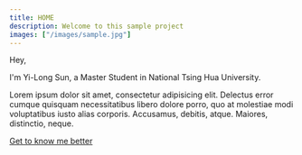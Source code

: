 ```yaml
---
title: HOME
description: Welcome to this sample project
images: ["/images/sample.jpg"]
---
```


Hey,

I'm Yi-Long Sun, a Master Student in National Tsing Hua University.

Lorem ipsum dolor sit amet, consectetur adipisicing elit. Delectus error cumque quisquam necessitatibus libero dolore porro, quo at molestiae modi voluptatibus iusto alias corporis. Accusamus, debitis, atque. Maiores, distinctio, neque.

[Get to know me better](/about "Get to know me better")